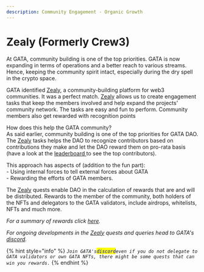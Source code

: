 ```yaml
---
description: Community Engagement - Organic Growth
---
```


# Zealy (Formerly Crew3)

At GATA, community building is one of the top priorities. GATA is now expanding in terms of operations and a better reach to various streams. Hence, keeping the community spirit intact, especially during the dry spell in the crypto space.&#x20;

GATA identified [Zealy](https://zealy.io/cw/gatadao/questboard), a community-building platform for web3 communities. It was a perfect match. [Zealy](https://zealy.io/cw/gatadao/questboard)  allows us to create engagement tasks that keep the members involved and help expand the projects' community network. The tasks are easy and fun to perform. Community members also get rewarded with recognition points&#x20;

How does this help the GATA community?\
As said earlier, community building is one of the top priorities for GATA DAO. The [Zealy](https://zealy.io/cw/gatadao/questboard) tasks helps the DAO to recognize contributors based on contributions they make and let the DAO reward them on pro-rata basis (have a look at the [leaderboard ](https://zealy.io/cw/gatadao/leaderboard)to see the top contributors).&#x20;

This approach has aspects of (addition to the fun part): \
\-  Using internal forces to tell external forces about GATA\
\-  Rewarding the efforts of GATA members.&#x20;

The [Zealy](https://zealy.io/cw/gatadao/questboard) quests enable DAO in the calculation of rewards that are and will be distributed. Rewards to the member of the community, both holders of the NFTs and delegators to the GATA validators, include airdrops, whitelists, NFTs and much more.&#x20;

_For a_ _summary of rewards click_ [_here_](https://medium.com/gatadao/gata-dao-evolution-3768fb8cf55d)_._

_For ongoing developments in the_ [_Zealy_](https://zealy.io/cw/gatadao/questboard) _quests and queries head to GATA's_ [_discord_](https://discord.com/invite/n2FWxvwWPE)_._

{% hint style="info" %}
_`Join GATA's`<mark style="color:blue;">`discord`</mark>`even if you do not delegate to GATA validators or own GATA NFTs, there might be some quests that can win you rewards.`_
{% endhint %}
